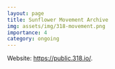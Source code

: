 ```yaml
---
layout: page
title: Sunflower Movement Archive
img: assets/img/318-movement.png
importance: 4
category: ongoing
---
```


Website: <https://public.318.io/>.
